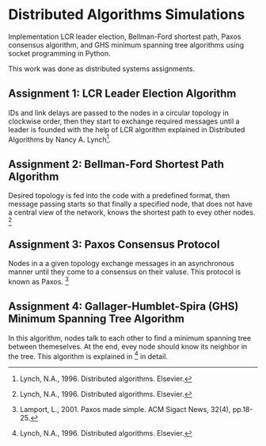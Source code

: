 # Distributed Algorithms Simulations

 Implementation LCR leader election, Bellman-Ford shortest path, Paxos consensus algorithm, and GHS minimum spanning tree algorithms using socket programming in Python. 
 
 This work was done as distributed systems assignments.

## Assignment 1: LCR Leader Election Algorithm
 IDs and link delays are passed to the nodes in a circular topology in clockwise order, then they start to exchange required messages until a leader is founded with the help of LCR algorithm explained in Distributed Algorithms by Nancy A. Lynch[^1].

## Assignment 2: Bellman-Ford Shortest Path Algorithm
 Desired topology is fed into the code with a predefined format, then message passing starts so that finally a specified node, that does not have a central view of the network, knows the shortest path to evey other nodes. [^1]

## Assignment 3: Paxos Consensus Protocol
 Nodes in a a given topology exchange messages in an asynchronous manner until they come to a consensus on their valuse. This protocol is known as Paxos. [^2]

## Assignment 4: Gallager-Humblet-Spira (GHS) Minimum Spanning Tree Algorithm
 In this algorithm, nodes talk to each other to find a minimum spanning tree between themeselves. At the end, evey node should know its neighbor in the tree. This algorithm is explained in [^1] in detail.

 [^1]: Lynch, N.A., 1996. Distributed algorithms. Elsevier.
 [^2]: Lamport, L., 2001. Paxos made simple. ACM Sigact News, 32(4), pp.18-25.
